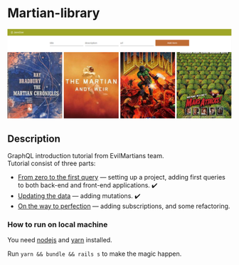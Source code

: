 # Martian-library
![Pic](./public/martian_lib.png)

## Description
GraphQL introduction tutorial from EvilMartians team.  
Tutorial consist of three parts:
- [From zero to the first query](https://evilmartians.com/chronicles/graphql-on-rails-1-from-zero-to-the-first-query) — setting up a project, adding first queries to both back-end and front-end applications. :heavy_check_mark:
- [Updating the data](https://evilmartians.com/chronicles/graphql-on-rails-2-updating-the-data) — adding mutations. :heavy_check_mark:
- [On the way to perfection](https://evilmartians.com/chronicles/graphql-on-rails-3-on-the-way-to-perfection) — adding subscriptions, and some refactoring.

### How to run on local machine

You need [nodejs](https://nodejs.org/en/download/) and [yarn](https://yarnpkg.com/lang/en/docs/install) installed.

Run `yarn && bundle && rails s` to make the magic happen.
